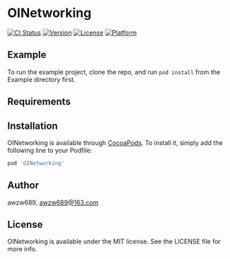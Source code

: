 # OINetworking

[![CI Status](https://img.shields.io/travis/awzw689/OINetworking.svg?style=flat)](https://travis-ci.org/awzw689/OINetworking)
[![Version](https://img.shields.io/cocoapods/v/OINetworking.svg?style=flat)](https://cocoapods.org/pods/OINetworking)
[![License](https://img.shields.io/cocoapods/l/OINetworking.svg?style=flat)](https://cocoapods.org/pods/OINetworking)
[![Platform](https://img.shields.io/cocoapods/p/OINetworking.svg?style=flat)](https://cocoapods.org/pods/OINetworking)

## Example

To run the example project, clone the repo, and run `pod install` from the Example directory first.

## Requirements

## Installation

OINetworking is available through [CocoaPods](https://cocoapods.org). To install
it, simply add the following line to your Podfile:

```ruby
pod 'OINetworking'
```

## Author

awzw689, awzw689@163.com

## License

OINetworking is available under the MIT license. See the LICENSE file for more info.
